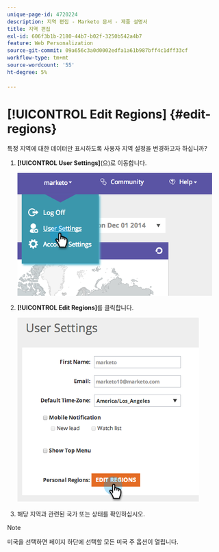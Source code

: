 ```yaml
---
unique-page-id: 4720224
description: 지역 편집 - Marketo 문서 - 제품 설명서
title: 지역 편집
exl-id: 606f3b1b-2180-44b7-b02f-3250b542a4b7
feature: Web Personalization
source-git-commit: 09a656c3a0d0002edfa1a61b987bff4c1dff33cf
workflow-type: tm+mt
source-wordcount: '55'
ht-degree: 5%

---
```


# [!UICONTROL Edit Regions] {#edit-regions}

특정 지역에 대한 데이터만 표시하도록 사용자 지역 설정을 변경하고자 하십니까?

1. **[!UICONTROL User Settings]**(으)로 이동합니다.

   ![](assets/image2014-12-1-23-3a8-3a40.png)

1. **[!UICONTROL Edit Regions]**&#x200B;를 클릭합니다.

   ![](assets/image2014-12-3-18-3a55-3a25.png)

1. 해당 지역과 관련된 국가 또는 상태를 확인하십시오.

>[!NOTE]
>
>미국을 선택하면 페이지 하단에 선택할 모든 미국 주 옵션이 열립니다.
